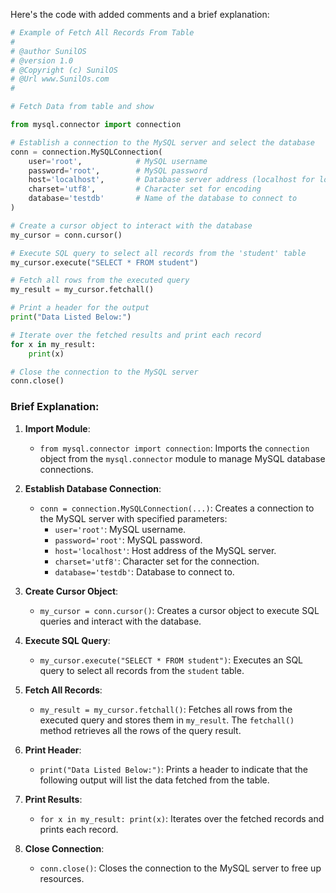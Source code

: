 Here's the code with added comments and a brief explanation:

```python
# Example of Fetch All Records From Table
#
# @author SunilOS  
# @version 1.0
# @Copyright (c) SunilOS  
# @Url www.SunilOs.com
# 

# Fetch Data from table and show

from mysql.connector import connection

# Establish a connection to the MySQL server and select the database
conn = connection.MySQLConnection(
    user='root',            # MySQL username
    password='root',        # MySQL password
    host='localhost',       # Database server address (localhost for local server)
    charset='utf8',         # Character set for encoding
    database='testdb'       # Name of the database to connect to
)

# Create a cursor object to interact with the database
my_cursor = conn.cursor()

# Execute SQL query to select all records from the 'student' table
my_cursor.execute("SELECT * FROM student")

# Fetch all rows from the executed query
my_result = my_cursor.fetchall()

# Print a header for the output
print("Data Listed Below:")

# Iterate over the fetched results and print each record
for x in my_result:
    print(x)

# Close the connection to the MySQL server
conn.close()
```

### Brief Explanation:

1. **Import Module**:
   - `from mysql.connector import connection`: Imports the `connection` object from the `mysql.connector` module to manage MySQL database connections.

2. **Establish Database Connection**:
   - `conn = connection.MySQLConnection(...)`: Creates a connection to the MySQL server with specified parameters:
     - `user='root'`: MySQL username.
     - `password='root'`: MySQL password.
     - `host='localhost'`: Host address of the MySQL server.
     - `charset='utf8'`: Character set for the connection.
     - `database='testdb'`: Database to connect to.

3. **Create Cursor Object**:
   - `my_cursor = conn.cursor()`: Creates a cursor object to execute SQL queries and interact with the database.

4. **Execute SQL Query**:
   - `my_cursor.execute("SELECT * FROM student")`: Executes an SQL query to select all records from the `student` table.

5. **Fetch All Records**:
   - `my_result = my_cursor.fetchall()`: Fetches all rows from the executed query and stores them in `my_result`. The `fetchall()` method retrieves all the rows of the query result.

6. **Print Header**:
   - `print("Data Listed Below:")`: Prints a header to indicate that the following output will list the data fetched from the table.

7. **Print Results**:
   - `for x in my_result: print(x)`: Iterates over the fetched records and prints each record.

8. **Close Connection**:
   - `conn.close()`: Closes the connection to the MySQL server to free up resources.